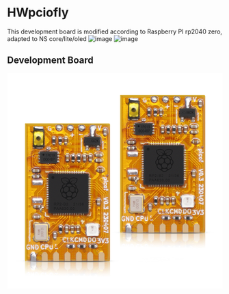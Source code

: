 # HWpciofly

This development board is modified according to Raspberry PI rp2040 zero, adapted to NS core/lite/oled
![image](img/8.jpg)
![image](img/6.jpg)
## Development Board
![image](img/1.jpg)

